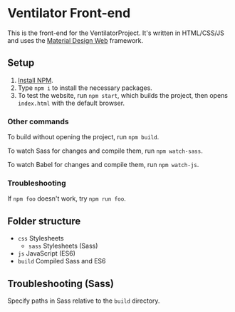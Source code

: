 # Ventilator Front-end
This is the front-end for the VentilatorProject. It's written in HTML/CSS/JS and uses the [Material Design Web](https://material.io/develop/web) framework.

## Setup
1. [Install NPM](https://www.npmjs.com/get-npm).
2. Type `npm i` to install the necessary packages.
3. To test the website, run `npm start`, which builds the project, then opens `index.html` with the default browser.

### Other commands
To build without opening the project, run `npm build`.

To watch Sass for changes and compile them, run `npm watch-sass`.

To watch Babel for changes and compile them, run `npm watch-js`.

### Troubleshooting
If `npm foo` doesn't work, try `npm run foo`.

## Folder structure
- `css` Stylesheets
    - `sass` Stylesheets (Sass)
- `js` JavaScript (ES6)
- `build` Compiled Sass and ES6

## Troubleshooting (Sass)
Specify paths in Sass relative to the `build` directory.
